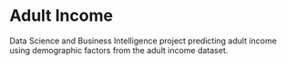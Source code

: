 # Adult Income
Data Science and Business Intelligence project predicting adult income using demographic factors from the adult income dataset.
